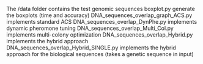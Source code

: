 The /data folder contains the test genomic sequences
boxplot.py generate the boxplots (time and accuracy)
DNA_sequences_overlap_graph_ACS.py implements standard ACS
DNA_sequences_overlap_DynPhe.py implements dynamic pheromone tuning
DNA_sequences_overlap_Multi_Col.py implements multi-colony optimization
DNA_sequences_overlap_Hybrid.py implements the hybrid approach
DNA_sequences_overlap_Hybrid_SINGLE.py implements the hybrid approach for the biological sequences (takes a genetic sequence in input)
